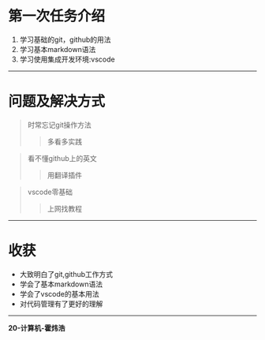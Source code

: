 # 第一次任务介绍
1. 学习基础的git，github的用法
2. 学习基本markdown语法
3. 学习使用集成开发环境:vscode
---
# 问题及解决方式
>时常忘记git操作方法
>>多看多实践

>看不懂github上的英文
>>用翻译插件

>vscode零基础
>>上网找教程
---
# 收获
- 大致明白了git,github工作方式
- 学会了基本markdown语法
- 学会了vscode的基本用法
- 对代码管理有了更好的理解
---
**20-计算机-霍炜浩**